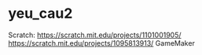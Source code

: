 # yeu_cau2
Scratch:
https://scratch.mit.edu/projects/1101001905/
https://scratch.mit.edu/projects/1095813913/
GameMaker
